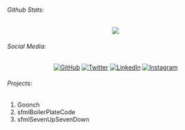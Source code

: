###### Github Stats:
<p align="center">
  <img src="https://github-readme-stats.vercel.app/api?username=inkfil&&show_icons=true&title_color=ffffff&icon_color=bb2acf&text_color=daf7dc&bg_color=151515"></br>
  </p>
  
###### Social Media:
<p align="center">
	<a href="https://github.com/inkfil"><img src="https://img.shields.io/github/followers/inkfil.svg?label=GitHub&style=social" target="__blank" alt="GitHub"></a>
	<a href="https://twitter.com/RonakIsDead"><img src="https://img.shields.io/twitter/follow/RonakIsDead?label=Twitter&style=social" alt="Twitter" target="_blank"></a>
	<a href="https://www.linkedin.com/in/RonakTheShinigami"><img src="https://img.shields.io/badge/LinkedIn--_.svg?style=social&logo=linkedin" alt="LinkedIn" target="_blank"></a>
	<a href="https://www.instagram.com/RonakTheShinigami"><img src="https://img.shields.io/badge/Instagram--_.svg?style=social&logo=Instagram" alt="Instagram" target="_blank"></a>
	<!-- the above snippet was taken by -->
</p>

###### Projects:

1. Goonch
2. sfmlBoilerPlateCode
3. sfmlSevenUpSevenDown
